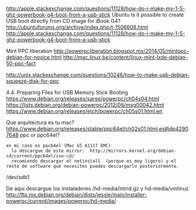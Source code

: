 
http://apple.stackexchange.com/questions/11128/how-do-i-make-my-1-5-ghz-powerbook-g4-boot-from-a-usb-stick
  Ubuntu Is it possible to create USB boot directly from CD image for iBook G4?
http://ubuntuforums.org/archive/index.php/t-1506608.html
http://apple.stackexchange.com/questions/11128/how-do-i-make-my-1-5-ghz-powerbook-g4-boot-from-a-usb-stick


Mint PPC liberation 
  http://powerpcliberation.blogspot.mx/2014/05/mintppc-debian-for-novice.html
  http://mac.linux.be/content/linux-mint-lxde-debian-50-ppc-fact
  

http://unix.stackexchange.com/questions/10246/how-to-make-usb-debian-squeeze-disk-for-ppc


4.4. Preparing Files for USB Memory Stick Booting
  https://www.debian.org/releases/sarge/powerpc/ch04s04.html
  https://lists.debian.org/debian-powerpc/2012/08/msg00042.html
  https://www.debian.org/releases/etch/powerpc/ch05s01.html.en
  
  Que arquitectura es tu mac? https://www.debian.org/releases/stable/ppc64el/ch02s01.html.es#idp42907648
    ppc  or ppc64el? 
    
    en mi caso es ppc64el (Mac G5 A1117 EMC)
      lo descargue de este mirror:  http://mirrors.kernel.org/debian-cd/current/ppc64el/iso-cd/ 
      recomiendo descargar el netinstall  (porque es muy ligero) y el resto de software que necesites puedes descargarlo posteriormente.
      
/dev/sdb1

De aqui descargue los instaladores /hd-media/intrid.gz y hd-media/vmlinuz
  http://ftp.mx.debian.org/debian/dists/jessie/main/installer-powerpc/current/images/powerpc/hd-media/

